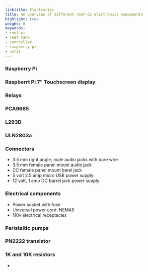 ```yaml
---
linktitle: Electronics
title: An overview of different reef-pi electronics components
highlight: true
weight: 8
keywords:
- reef-pi
- reef tank
- controller
- raspberry pi
- coral
---
```



### Raspberry Pi

### Raspberrt Pi 7" Touchscreen display

### Relays

### PCA9685

### L293D

### ULN2803a

### Connectors

- 3.5 mm right angle, male audio jacks with bare wire
- 3.5 mm female panel mount audio jack
- DC female panel mount barel jack
- 5 volt 2.5 amp micro USB power supply
- 12 volt, 1 amp DC barrel jack power supply


### Electrical components

- Power socket with fuse
- Universal power cord: NEMA5
- 110v electrical receptacles


### Peristaltic pumps

### PN2222 transistor

### 1K and 10K resistors
- 
